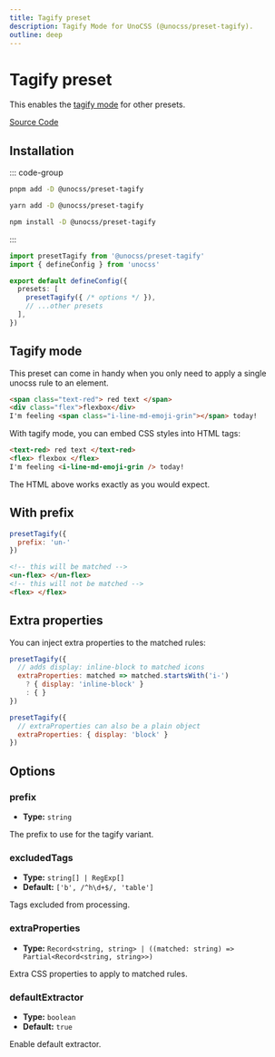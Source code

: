 ```yaml
---
title: Tagify preset
description: Tagify Mode for UnoCSS (@unocss/preset-tagify).
outline: deep
---
```


# Tagify preset

This enables the [tagify mode](#tagify-mode) for other presets.

[Source Code](https://github.com/unocss/unocss/tree/main/packages-presets/preset-tagify)

## Installation

::: code-group

```bash [pnpm]
pnpm add -D @unocss/preset-tagify
```

```bash [yarn]
yarn add -D @unocss/preset-tagify
```

```bash [npm]
npm install -D @unocss/preset-tagify
```

:::

```ts [uno.config.ts]
import presetTagify from '@unocss/preset-tagify'
import { defineConfig } from 'unocss'

export default defineConfig({
  presets: [
    presetTagify({ /* options */ }),
    // ...other presets
  ],
})
```

## Tagify mode

This preset can come in handy when you only need to apply a single unocss rule to an element.

```html
<span class="text-red"> red text </span>
<div class="flex">flexbox</div>
I'm feeling <span class="i-line-md-emoji-grin"></span> today!
```

With tagify mode, you can embed CSS styles into HTML tags:

```html
<text-red> red text </text-red>
<flex> flexbox </flex>
I'm feeling <i-line-md-emoji-grin /> today!
```

The HTML above works exactly as you would expect.

## With prefix

```js
presetTagify({
  prefix: 'un-'
})
```

```html
<!-- this will be matched -->
<un-flex> </un-flex>
<!-- this will not be matched -->
<flex> </flex>
```

## Extra properties

You can inject extra properties to the matched rules:

```js
presetTagify({
  // adds display: inline-block to matched icons
  extraProperties: matched => matched.startsWith('i-')
    ? { display: 'inline-block' }
    : { }
})
```

```js
presetTagify({
  // extraProperties can also be a plain object
  extraProperties: { display: 'block' }
})
```

## Options

### prefix

- **Type:** `string`

The prefix to use for the tagify variant.

### excludedTags

- **Type:** `string[] | RegExp[]`
- **Default:** `['b', /^h\d+$/, 'table']`

Tags excluded from processing.

### extraProperties

- **Type:** `Record<string, string> | ((matched: string) => Partial<Record<string, string>>)`

Extra CSS properties to apply to matched rules.

### defaultExtractor

- **Type:** `boolean`
- **Default:** `true`

Enable default extractor.
